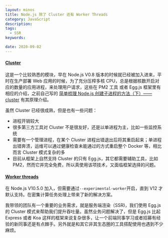 ```yaml
---
layout: minos
title: Node.js 除了 Cluster 还有 Worker Threads
category: JavaScript
description:
tags:
  - SSR
keywords:

date: 2020-09-02
---
```


#### [Cluster](https://nodejs.org/dist/latest-v14.x/docs/api/cluster.html)

这是一个比较熟悉的模块，早在 Node.js V0.8 版本的时候就已经被加入进来，平时在生产部署 Web 应用的时候，为了充分压榨多核 CPU，总是根据核数开启对应的数量的应用进程，来处理用户请求，这些在 PM2 工具 或者 Egg.js 框架里有相应的介绍，之前自己写的 [简单梳理 Node.js 创建子进程的方法（下）—— cluster](https://mlib.wang/2020/05/03/node-js-net-cluster-fork/?s=node-js-net-cluster-fork) 有其原理介绍。

虽然 Cluster 已经很成熟，但是也有一些问题：

- 进程开销较大
- 很多第三方工具对 Cluster 不是很友好，还是以单进程为主，比如一些监控系统
- 需要有一个管理进程，在某个 Cluster 进程出错退出后将其重启起来；单进程出错奔溃，运维可以通过健康检查未能通过的方式重启整个 Docker 等，相比而言 Cluster 模式复杂的多
- 目前从框架上自然支持 Cluster 的只有 Egg.js，其它都需要辅助工具，比如 PM2，然而它并完全免费，所以真使用该项技术，又面临框架选择的问题。

#### [Worker threads](https://nodejs.org/dist/latest-v14.x/docs/api/worker_threads.html)

在 Node.js V10.5.0 加入，但需要通过`--experimental-worker`开启，直到 V12 才默认支持。在密集计算任务处理上带来了新的解决方案。

我带领的团队有一个重要的业务需求，就是服务端渲染（SSR)，我们使用 Egg.js 的 Cluster 模式来帮助我们提升吞吐量。虽然业务问题解决了，但是 Egg.js 比起 Express 或者 Koa 这样的框架来说复杂很多，让一个前端同事学习或者招募有经验的新同事还是有点棘手。另外就是和其它非其生态圈的工具搭配使用也遇到不少麻烦。

<!-- ab -n 20000 -c 30 -k "http://localhost:9000/test" -->
<!-- https://github.com/miser/ssr-thread-test -->
<!-- 47.187; 423.938; 44.571;-->
<!-- 45.147; 444.377; 40;-->
